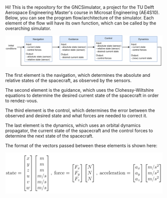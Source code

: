 Hi! This is the repository for the GNCSimulator, a project for the TU Delft Aerospace Engineering Master's course in Microsat Engineering (AE4S10).
Below, you can see the program flow/architecture of the simulator. Each element of the flow will have its own function, which can be called by the overarching simulator.

![](https://github.com/JvanDaelen/MicrosatII62/blob/main/Images/GNCSimulatorFlow.png?raw=true)

The first element is the navigation, which determines the absolute and relative states of the spacecraft, as observed by the sensors.

The second element is the guidance, which uses the Clohessy-Wiltshire equations to determine the desired current state of the spacecraft in order to rendez-vous.

The third element is the control, which determines the error between the observed and desired state and what forces are needed to correct it.

The last element is the dynamics, which uses an orbital dynamics propagator, the current state of the spacecraft and the control forces to determine the next state of the spacecraft.

The format of the vectors passed between these elements is shown here:

![](https://github.com/JvanDaelen/MicrosatII62/blob/main/Images/GNCSimulatorVectors.png?raw=true)
